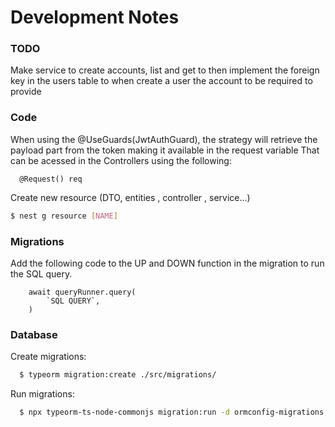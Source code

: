 


# Development Notes



### TODO

Make service to create accounts, list and get
to then implement the foreign key in the users table to when create a user
the account to be required to provide

### Code

When using the @UseGuards(JwtAuthGuard), 
the strategy will retrieve the payload part from the token
making it available in the request variable
That can be acessed in the Controllers using the following:

````text
  @Request() req
````


Create new resource (DTO, entities , controller , service...)

````bash
$ nest g resource [NAME]
````

### Migrations

Add the following code to the UP and DOWN function in the migration to run the SQL query.
```text
    await queryRunner.query(
        `SQL QUERY`,
    )
```

### Database

Create migrations:
````bash
  $ typeorm migration:create ./src/migrations/
````

Run migrations:
```bash
  $ npx typeorm-ts-node-commonjs migration:run -d ormconfig-migrations.ts  
```
